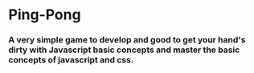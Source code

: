 # Ping-Pong
### A very simple game to develop and good to get your hand's dirty with Javascript basic concepts and master the basic concepts of javascript and css.
